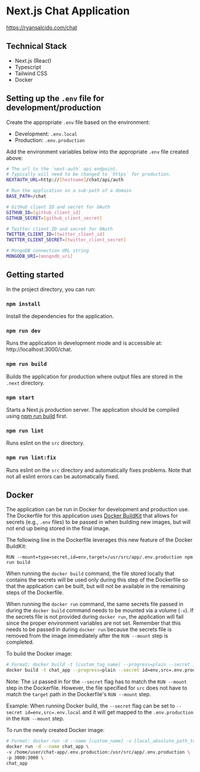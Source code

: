 # Next.js Chat Application
https://ryansalcido.com/chat

## Technical Stack
- Next.js (React)
- Typescript
- Tailwind CSS
- Docker

## Setting up the `.env` file for development/production
Create the appropriate `.env` file based on the environment:
- Development: `.env.local`
- Production: `.env.production`

Add the environment variables below into the appropriate `.env` file created above:
```sh
# The url to the `next-auth` api endpoint.
# Typically will need to be changed to `https` for production.
NEXTAUTH_URL=http://[hostname]/chat/api/auth

# Run the application on a sub-path of a domain
BASE_PATH=/chat

# GitHub client ID and secret for OAuth
GITHUB_ID=[github_client_id]
GITHUB_SECRET=[github_client_secret]

# Twitter client ID and secret for OAuth
TWITTER_CLIENT_ID=[twitter_client_id]
TWITTER_CLIENT_SECRET=[twitter_client_secret]

# MongoDB connection URL string
MONGODB_URI=[mongodb_uri]
```

## Getting started
In the project directory, you can run:

### `npm install`
Install the dependencies for the application.

### `npm run dev`
Runs the application in development mode and is accessible at: http://localhost:3000/chat.

### `npm run build`
Builds the application for production where output files are stored in the `.next` directory.

### `npm start`
Starts a Next.js production server. The application should be compiled using [npm run build](#npm-run-build) first.

### `npm run lint`
Runs eslint on the `src` directory.

### `npm run lint:fix`
Runs eslint on the `src` directory and automatically fixes problems. Note that not all eslint errors can be automatically fixed.

## Docker
The application can be run in Docker for development and production use.
The Dockerfile for this application uses [Docker BuildKit](https://docs.docker.com/develop/develop-images/build_enhancements/) that allows for secrets (e.g., `.env` files) to be passed in when building new images, but will not end up being stored in the final image.

The following line in the Dockerfile leverages this new feature of the Docker BuildKit:
```docker
RUN --mount=type=secret,id=env,target=/usr/src/app/.env.production npm run build
```
When running the `docker build` command, the file stored locally that contains the secrets will be used only during this step of the Dockerfile so that the application can be built, but will not be available in the remaining steps of the Dockerfile.

When running the `docker run` command, the same secrets file passed in during the `docker build` command needs to be mounted via a volume (`-v`). If the secrets file is not provided during `docker run`, the application will fail since the proper environment variables are not set. Remember that this needs to be passed in during `docker run` because the secrets file is removed from the image immediately after the `RUN --mount` step is completed.

To build the Docker image:
```sh
# Format: docker build -t [custom_tag_name] --progress=plain --secret id=env,src=[secrets_file] .
docker build -t chat_app --progress=plain --secret id=env,src=.env.production .
```
Note: The `id` passed in for the `--secret` flag has to match the `RUN --mount` step in the Dockerfile. However, the file specified for `src` does not have to match the `target` path in the Dockerfile's `RUN --mount` step.

Example: When running Docker build, the `--secret` flag can be set to `--secret id=env,src=.env.local` and it will get mapped to the `.env.production` in the `RUN --mount` step.

To run the newly created Docker image:
```sh
# Format: docker run -d --name [custom_name] -v [local_absolute_path_to_secrets_file]:[/usr/src/app/.env.production] -p 3000:3000 [image_name]
docker run -d --name chat_app \   
-v /home/user/chat-app/.env.production:/usr/src/app/.env.production \
-p 3000:3000 \
chat_app
```
